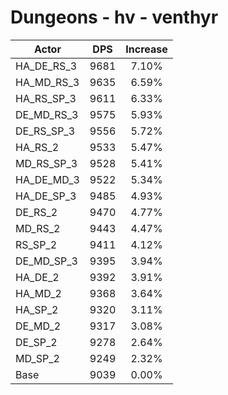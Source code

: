 # Dungeons - hv - venthyr
| Actor | DPS | Increase |
|---|:---:|:---:|
|HA_DE_RS_3|9681|7.10%|
|HA_MD_RS_3|9635|6.59%|
|HA_RS_SP_3|9611|6.33%|
|DE_MD_RS_3|9575|5.93%|
|DE_RS_SP_3|9556|5.72%|
|HA_RS_2|9533|5.47%|
|MD_RS_SP_3|9528|5.41%|
|HA_DE_MD_3|9522|5.34%|
|HA_DE_SP_3|9485|4.93%|
|DE_RS_2|9470|4.77%|
|MD_RS_2|9443|4.47%|
|RS_SP_2|9411|4.12%|
|DE_MD_SP_3|9395|3.94%|
|HA_DE_2|9392|3.91%|
|HA_MD_2|9368|3.64%|
|HA_SP_2|9320|3.11%|
|DE_MD_2|9317|3.08%|
|DE_SP_2|9278|2.64%|
|MD_SP_2|9249|2.32%|
|Base|9039|0.00%|
